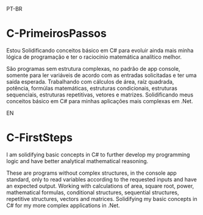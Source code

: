 PT-BR
# C-PrimeirosPassos
Estou Solidificando conceitos básico em C# para evoluir ainda mais minha lógica de programação e ter o raciocínio matemática analítico melhor.

São programas sem estrutura complexas, no padrão de app console, somente para ler variáveis de acordo com as entradas solicitadas e ter uma saída esperada. Trabalhando com cálculos de área, raíz quadrada, potência, formúlas matemáticas, estruturas condicionais, estruturas sequenciais, estruturas repetitivas, vetores e matrizes. Solidificando meus conceitos básico em C# para minhas aplicações mais complexas em .Net.


EN
# C-FirstSteps
I am solidifying basic concepts in C# to further develop my programming logic and have better analytical mathematical reasoning.

These are programs without complex structures, in the console app standard, only to read variables according to the requested inputs and have an expected output. Working with calculations of area, square root, power, mathematical formulas, conditional structures, sequential structures, repetitive structures, vectors and matrices. Solidifying my basic concepts in C# for my more complex applications in .Net.
